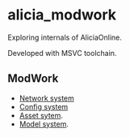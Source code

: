 # alicia_modwork
Exploring internals of AliciaOnline.

Developed with MSVC toolchain.

## ModWork
- [Network system](theory/networking/network.md)
- [Config system](theory/configuration/config.md)
- [Asset sytem](theory/assets/pak.md).
- [Model system](theory/assets/models.md).
